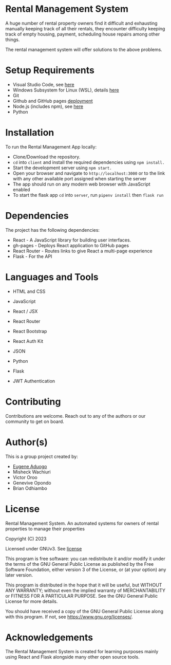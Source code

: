 # Rental Management System

A huge number of rental property owners find it difficult and exhausting manually keeping track of all their rentals, they encounter difficulty keeping track of empty housing, payment, scheduling house repairs among other things.

The rental management system will offer solutions to the above problems.

# Setup Requirements
- Visual Studio Code, see [here](https://code.visualstudio.com/)
- Windows Subsystem for Linux (WSL), details [here](https://learn.microsoft.com/en-us/windows/wsl/install)
- Git
- Github and GitHub pages [deployment](https://eugenemrg.github.io/News-Sources/)
- Node.js (includes npm), see [here](https://nodejs.org/en)
- Python

# Installation
To run the Rental Management App locally:

- Clone/Download the repository.
- `cd` into `client` and install the required dependencies using `npm install.`
- Start the development server using `npm start.`
- Open your browser and navigate to `http://localhost:3000` or to the link with any other available port assigned when starting the server
- The app should run on any modern web browser with JavaScript enabled
- To start the flask app `cd` into `server`, run `pipenv install` then `flask run`

# Dependencies
The project has the following dependencies:

- React - A JavaScript library for building user interfaces.
- gh-pages - Deploys React application to GitHub pages
- React Router - Routes links to give React a multi-page experience
- Flask - For the API

# Languages and Tools
- HTML and CSS
- JavaScript
- React / JSX
- React Router
- React Bootstrap
- React Auth Kit
  
- JSON
- Python
- Flask
- JWT Authentication

# Contributing
Contributions are welcome. Reach out to any of the authors or our community to get on board.

# Author(s)
This is a group project created by:

- [Eugene Aduogo](https://github.com/eugenemrg/)
- Misheck Wachiuri
- Victor Oroo
- Genevive Opondo
- Brian Odhiambo

# License
Rental Management System. An automated systems for owners of rental properties to manage their properties

Copyright (C) 2023

Licensed under GNUv3. See [license](/LICENSE)

This program is free software: you can redistribute it and/or modify
it under the terms of the GNU General Public License as published by
the Free Software Foundation, either version 3 of the License, or
(at your option) any later version.

This program is distributed in the hope that it will be useful,
but WITHOUT ANY WARRANTY; without even the implied warranty of
MERCHANTABILITY or FITNESS FOR A PARTICULAR PURPOSE.  See the
GNU General Public License for more details.

You should have received a copy of the GNU General Public License
along with this program.  If not, see <https://www.gnu.org/licenses/>.

# Acknowledgements
The Rental Management System is created for learning purposes mainly using React and Flask alongside many other open source tools.